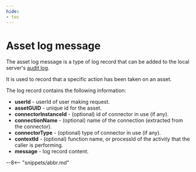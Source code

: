 ```yaml
---
hide:
- toc
---
```


<!-- SPDX-License-Identifier: CC-BY-4.0 -->
<!-- Copyright Contributors to the ODPi Egeria project. -->

# Asset log message

The asset log message is a type of log record that can be added to the local server's [audit log](/egeria-docs/concepts/audit-log).

It is used to record that a specific action has been taken on an asset.

The log record contains the following information:

* **userId** -              userId of user making request.
* **assetGUID** -           unique id for the asset.
* **connectorInstanceId** - (optional) id of connector in use (if any).
* **connectionName** -      (optional) name of the connection (extracted from the connector).
* **connectorType** -       (optional) type of connector in use (if any).
* **contextId** -           (optional) function name, or processId of the activity that the caller is performing.
* **message** -             log record content.


--8<-- "snippets/abbr.md"
